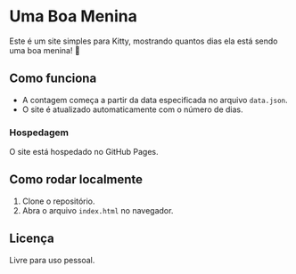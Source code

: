 # Uma Boa Menina

Este é um site simples para Kitty, mostrando quantos dias ela está sendo uma boa menina! 🌟

## Como funciona

- A contagem começa a partir da data especificada no arquivo `data.json`.
- O site é atualizado automaticamente com o número de dias.

### Hospedagem

O site está hospedado no GitHub Pages.

## Como rodar localmente

1. Clone o repositório.
2. Abra o arquivo `index.html` no navegador.

## Licença

Livre para uso pessoal.
